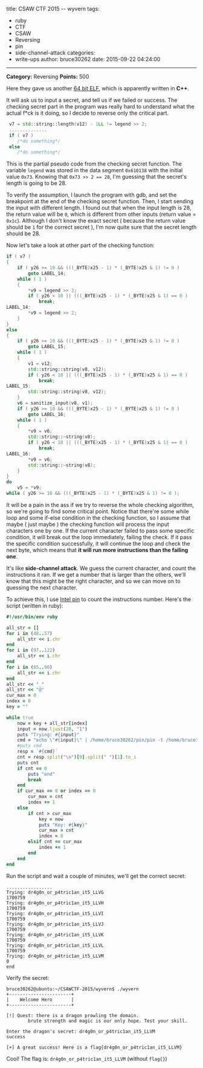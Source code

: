 title: CSAW CTF 2015 -- wyvern
tags:
  - ruby
  - CTF
  - CSAW
  - Reversing
  - pin
  - side-channel-attack
categories:
  - write-ups
author: bruce30262
date: 2015-09-22 04:24:00
---
**Category:** Reversing
**Points:** 500 

Here they gave us another [64 bit ELF](https://github.com/ctfs/write-ups-2015/blob/master/csaw-ctf-2015/reverse/wyvern-500/wyvern_c85f1be480808a9da350faaa6104a19b), which is apparently written in **C++**.  

<!-- more -->

It will ask us to input a secret, and tell us if we failed or success. The checking secret part in the program was really hard to understand what the actual f\*ck is it doing, so I decide to reverse only the critical part.

```c++
 v7 = std::string::length(v12) - 1LL != legend >> 2;
 ..............
 if ( v7 )
 	/*do something*/
 else
 	/*do something*/
```

This is the partial pseudo code from the checking secret function. The variable `legend` was stored in the data segment `0x610138` with the initial value `0x73`. Knowing that `0x73 >> 2 == 28`, I'm guessing that the secret's length is going to be 28.  

To verify the assumption, I launch the program with gdb, and set the breakpoint at the end of the checking secret function. Then, I start sending the input with different length. I found out that when the input length is 28, the return value will be `0`, which is different from other inputs (return value = `0x1c`). Although I don't know the exact secret ( because the return value should be `1` for the correct secret ), I'm now quite sure that the secret length should be 28.  

Now let's take a look at other part of the checking function:  
```c++
if ( v7 )
{
    if ( y26 >= 10 && (((_BYTE)x25 - 1) * (_BYTE)x25 & 1) != 0 )
        goto LABEL_14;
    while ( 1 )
    {
        *v9 = legend >> 2;
        if ( y26 < 10 || (((_BYTE)x25 - 1) * (_BYTE)x25 & 1) == 0 )
            break;
LABEL_14:
        *v9 = legend >> 2;
    }
}
else
{
    if ( y26 >= 10 && (((_BYTE)x25 - 1) * (_BYTE)x25 & 1) != 0 )
        goto LABEL_15;
    while ( 1 )
    {
        v1 = v12;
        std::string::string(v8, v12);
        if ( y26 < 10 || (((_BYTE)x25 - 1) * (_BYTE)x25 & 1) == 0 )
            break;
LABEL_15:
        std::string::string(v8, v12);
    }
    v6 = sanitize_input(v8, v1);
    if ( y26 >= 10 && (((_BYTE)x25 - 1) * (_BYTE)x25 & 1) != 0 )
        goto LABEL_16;
    while ( 1 )
    {
        *v9 = v6;
        std::string::~string(v8);
        if ( y26 < 10 || (((_BYTE)x25 - 1) * (_BYTE)x25 & 1) == 0 )
            break;
LABEL_16:
        *v9 = v6;
        std::string::~string(v8);
    }
}
do
    v5 = *v9;
while ( y26 >= 10 && (((_BYTE)x25 - 1) * (_BYTE)x25 & 1) != 0 );
```

It will be a pain in the ass if we try to reverse the whole checking algorithm, so we're going to find some critical point. Notice that there're some while loop and some if-else condition in the checking function, so I assume that maybe ( just maybe ) the checking function will process the input characters one by one. If the current character failed to pass some specific condition, it will break out the loop immediately, failing the check. If it pass the specific condition successfully, it will continue the loop and check the next byte, which means that **it will run more instructions than the failing one**.  

It's like **side-channel attack**. We guess the current character, and count the instructions it ran. If we get a number that is larger than the others, we'll know that this might be the right character, and so we can move on to guessing the next character.  

To achieve this, I use [Intel pin](https://software.intel.com/en-us/articles/pin-a-dynamic-binary-instrumentation-tool) to count the instructions number. Here's the script (written in ruby):

```ruby
#!/usr/bin/env ruby

all_str = []
for i in (48..57)
    all_str << i.chr
end
for i in (97..122)
    all_str << i.chr
end
for i in (65..90)
    all_str << i.chr
end
all_str << "_"
all_str << "@"
cur_max = 0
index = 0
key = ""

while true
    now = key + all_str[index]
    input = now.ljust(28, "1")
    puts "Trying: #{input}"
    cmd = "echo \"#{input}\" | /home/bruce30262/pin/pin -t /home/bruce30262/pin/source/tools/ManualExamples/obj-intel64/inscount0.so -- /home/bruce30262/CSAWCTF-2015/wyvern/wyvern; cat inscount.out"
    #puts cmd
    resp = `#{cmd}`
    cnt = resp.split("\n")[9].split(" ")[1].to_i
    puts cnt
    if cnt == 0
        puts "end"
        break
    end
    if cur_max == 0 or index == 0
        cur_max = cnt
        index += 1
    else
        if cnt > cur_max
            key = now
            puts "Key: #{key}"
            cur_max = cnt
            index = 0
        elsif cnt == cur_max
            index += 1
        end
    end
end

```

Run the script and wait a couple of minutes, we'll get the correct secret: 
```
.................
Trying: dr4g0n_or_p4tric1an_it5_LLVG
1700759
Trying: dr4g0n_or_p4tric1an_it5_LLVH
1700759
Trying: dr4g0n_or_p4tric1an_it5_LLVI
1700759
Trying: dr4g0n_or_p4tric1an_it5_LLVJ
1700759
Trying: dr4g0n_or_p4tric1an_it5_LLVK
1700759
Trying: dr4g0n_or_p4tric1an_it5_LLVL
1700759
Trying: dr4g0n_or_p4tric1an_it5_LLVM
0
end
```

Verify the secret:
```
bruce30262@ubuntu:~/CSAWCTF-2015/wyvern$ ./wyvern
+-----------------------+
|    Welcome Hero       |
+-----------------------+

[!] Quest: there is a dragon prowling the domain.
        brute strength and magic is our only hope. Test your skill.

Enter the dragon's secret: dr4g0n_or_p4tric1an_it5_LLVM
success

[+] A great success! Here is a flag{dr4g0n_or_p4tric1an_it5_LLVM}
```  
Cool! The flag is: `dr4g0n_or_p4tric1an_it5_LLVM` (without `flag{}`)